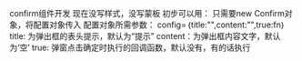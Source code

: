 confirm组件开发
现在没写样式，没写蒙板
初步可以用：
只需要new Confirm对象，将配置对象传入
配置对象所需参数：
config=｛title:"",content:"",true:fn｝
title: 为弹出框的表头提示，默认为“提示”
content：为弹出框内容文字，默认为‘空’
true: 弹窗点击确定时执行的回调函数，默认没有，有的话执行